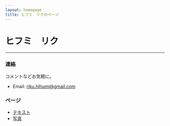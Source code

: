 ```yaml
---
layout: homepage
title: ヒフミ　リクのページ
---
```


# ヒフミ　リク
---
### 連絡
コメントなどお気軽に。
- Email: riku.hihumi@gmail.com

### ページ
- [テキスト](/writings_list.html)
- [写真](/photos_list.html)










